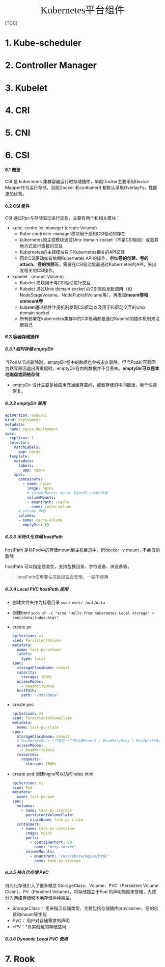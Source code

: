<div align=center><font face="黑体" size=6>Kubernetes平台组件</font></div>

[TOC]

# 1. Kube-scheduler

# 2. Controller Manager

# 3. Kubelet

# 4. CRI

# 5. CNI

# 6. CSI

#### 6.1 概览

CSI 是 kubernetes 集群容器运行时存储插件，早期Docker主要采用Device Mapper作为运行存储，目前Docker 和contianerd 都默认采用OverlayFs，性能更加优秀。

#### 6.2 CSI 组件

CSI 通过Rpc与存储驱动进行交互，主要有两个和相关模块：

* kube-controller-manager (create Volume)
  * Kube-controller-manager模块用于感知CSI驱动的存在
  * kubernetes的主控模块通过Unix domain socket（不是CSI驱动）或着其他方式进行直接的交互
  * Kubernetes的主控模块只与Kubernetes相关的API交互
  * 因此CSI驱动如有依赖Kubernetes API的操作，例如**卷的创建、卷的attach、卷的快照**等，需要在CSI驱动里面通过Kubernetes的API，来出发相关的CSI操作。
* kubelet （mount Volume）
  * Kubelet 模块用于与CSI驱动进行交互 
  * Kubelet 通过Unix domain socket 向CSI驱动发起调用（如NodeStageVolume、NodePublishVolume等），再发起**mount卷和unmount卷**
  * kubelet通过插件注册机制发现CSI驱动以及用于和驱动交互的Unix domain socket 
  * 所有部署在kubernetes集群中的CSI驱动都要通过Kubelet的插件机制来注册自己

#### 6.3 容器存储操作

##### 6.3.1 临时存储 emptyDir 

当Pod从节点删除时，emptyDir卷中的数据也会被永久删除。但当Pod的容器因为默写原因退出再重启时，emptyDir卷内的数据并不会丢失。**emptyDir可以是本地磁盘或网络存储**

* emptyDir 设计主要是给应用充当缓存空间，或者存储的中间数据，用于快速恢复。

##### 6.3.2 emptyDir 使用

```yaml
apiVersion: apps/v1
kind: Deployment
metadata:
  name: nginx-deployment
spec:
  replicas: 1
  selector:
    matchLabels:
      app: nginx
  template:
    metadata:
      labels:
        app: nginx
    spec:
      containers:
        - name: nginx
          image: nginx
          # volumeMounts mount 到pod的 cache目录
          volumeMounts:
          - mountPath: /cache
            name: cache-volume
      # volume 声明
      volumes:
      - name: cache-volume
        emptyDir: {}
```



##### 6.3.3 半持久化存储 hostPath

hostPath 是将Pod中的存储mount到主机目录中，同docker -v mount , 不会自动删除

hostPath 可以指定卷类型，支持包换目录、字符设备、块设备等。

> hostPath使用要注意数据磁盘管理，一般不使用

##### 6.3.4 Local PVC hostPath 使用

* 创建文件夹作为挂载目录 `sudo mkdir /mnt/data`

* 创建html `sudo sh -c "echo 'Hello from Kubernetes Local storage' > /mnt/data/index.html"`

* create pv

  ```yaml
  apiVersion: v1
  kind: PersistentVolume
  metadata:
    name: task-pv-volume
    labels:
      type: local
  spec:
    storageClassName: manual
    capacity:
      storage: 100Mi
    accessModes:
      - ReadWriteOnce
    hostPath:
      path: "/mnt/data"
  ```

* create pvc

  ```yaml
  apiVersion: v1
  kind: PersistentVolumeClaim
  metadata:
    name: task-pv-claim
  spec:
    storageClassName: manual
    # ReadWriteOnce (只能在一个节点被Mount) | ReadOnlyMany | ReadWriteMany (可在不同节点被Mount)
    accessModes:
      - ReadWriteOnce
    resources:
      requests:
        storage: 100Mi
  ```

* create pod 创建nignx可以访问index.html

  ```yaml
  apiVersion: v1
  kind: Pod
  metadata:
    name: task-pv-pod
  spec:
    volumes:
      - name: task-pv-storage
        persistentVolumeClaim:
          claimName: task-pv-claim
    containers:
      - name: task-pv-container
        image: nginx
        ports:
          - containerPort: 80
            name: "http-server"
        volumeMounts:
          - mountPath: "/usr/share/nginx/html"
            name: task-pv-storage
  ```

##### 6.3.5 持久化存储 PVC

持久化存储引入了很多概念 StorageClass、Volume、PVC（Persistent Volume Claim）、PV（Persitent Volume），将存储独立于Pod 的声明周期来管理，大致分为网络存储和本地存储两种类型。

* *StorageClass：* 用来指示存储类型，主要包括存储插件provisioner、卷的创建和mount等字段
* *PVC：* 用户对存储需求的声明
* *PV：*真实创建的存储空间

##### 6.3.6 Dynamic Local PVC 使用





# 7. Rook

